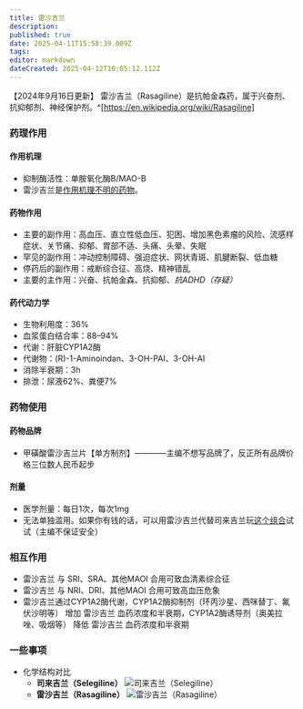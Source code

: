 ```yaml
---
title: 雷沙吉兰
description: 
published: true
date: 2025-04-11T15:58:39.009Z
tags: 
editor: markdown
dateCreated: 2025-04-12T10:05:12.112Z
---
```


【2024年9月16日更新】
雷沙吉兰（Rasagiline）是抗帕金森药，属于兴奋剂、抗抑郁剂、神经保护剂。^[https://en.wikipedia.org/wiki/Rasagiline]
### 药理作用
#### 作用机理
- 抑制酶活性：单胺氧化酶B/MAO-B
- 雷沙吉兰是[作用机理不明的药物](https://overspeed-wiki.github.io/%E7%B4%A2%E5%BC%95/#%E4%BD%9C%E7%94%A8%E6%9C%BA%E7%90%86%E4%B8%8D%E6%98%8E%E7%9A%84%E8%8D%AF%E7%89%A9%E7%B4%A2%E5%BC%95-1)。
#### 药物作用
- 主要的副作用：高血压、直立性低血压、犯困、增加黑色素瘤的风险、流感样症状、关节痛、抑郁、胃部不适、头痛、头晕、失眠
- 罕见的副作用：冲动控制障碍、强迫症状、网状青斑、肌腱断裂、低血糖
- 停药后的副作用：戒断综合征、高烧、精神错乱
- 主要的主作用：兴奋、抗帕金森、抗抑郁、*抗ADHD（存疑）*
#### 药代动力学
- 生物利用度：36%
- 血浆蛋白结合率：88–94%
- 代谢：肝脏CYP1A2酶
- 代谢物：(R)-1-Aminoindan、3-OH-PAI、3-OH-AI
- 消除半衰期：3h
- 排泄：尿液62%、粪便7%
### 药物使用
#### 药物品牌
- 甲磺酸雷沙吉兰片【单方制剂】————主编不想写品牌了，反正所有品牌价格三位数人民币起步
#### 剂量
- 医学剂量：每日1次，每次1mg
- 无法单独滥用。如果你有钱的话，可以用雷沙吉兰代替司来吉兰玩[这个组合](/zh/drug/%E5%8F%B8%E6%9D%A5%E5%90%89%E5%85%B0-%E8%8B%AF%E4%B9%99%E8%83%BA-%E5%AE%89%E9%9D%9E%E4%BB%96%E9%85%AE)试试（主编不保证安全）
### 相互作用
- 雷沙吉兰 与 SRI、SRA、其他MAOI 合用可致血清素综合征
- 雷沙吉兰 与 NRI、DRI、其他MAOI 合用可致高血压危象
- 雷沙吉兰通过CYP1A2酶代谢，CYP1A2酶抑制剂（环丙沙星、西咪替丁、氟伏沙明等） 增加 雷沙吉兰 血药浓度和半衰期，CYP1A2酶诱导剂（奥美拉唑、吸烟等） 降低 雷沙吉兰 血药浓度和半衰期
### 一些事项
- 化学结构对比
  - **司来吉兰（Selegiline）** ![司来吉兰（Selegiline）](/imgs/司来吉兰.png)
  - **雷沙吉兰（Rasagiline）** ![雷沙吉兰（Rasagiline）](/imgs/雷沙吉兰.png)
